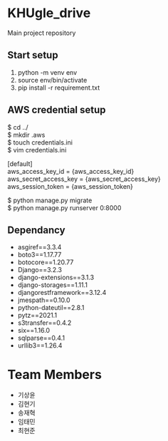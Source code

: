 # KHUgle_drive
Main project repository

## Start setup
1. python -m venv env
2. source env/bin/activate
3. pip install -r requirement.txt

## AWS credential setup
$ cd ../   
$ mkdir .aws   
$ touch credentials.ini   
$ vim credentials.ini   

[default]   
aws_access_key_id = {aws_access_key_id}   
aws_secret_access_key = {aws_secret_access_key}   
aws_session_token = {aws_session_token}   

$ python manage.py migrate   
$ python manage.py runserver 0:8000   

## Dependancy
* asgiref==3.3.4   
* boto3==1.17.77   
* botocore==1.20.77   
* Django==3.2.3   
* django-extensions==3.1.3   
* django-storages==1.11.1   
* djangorestframework==3.12.4   
* jmespath==0.10.0   
* python-dateutil==2.8.1   
* pytz==2021.1   
* s3transfer==0.4.2   
* six==1.16.0   
* sqlparse==0.4.1   
* urllib3==1.26.4   

# Team Members
* 기상윤   
* 김현기   
* 송재혁   
* 임태민   
* 최현준   

